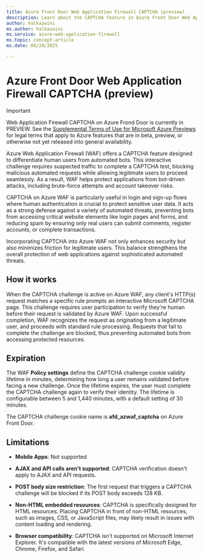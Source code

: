 ```yaml
---
title: Azure Front Door Web Application Firewall CAPTCHA (preview)
description: Learn about the CAPTCHA feature in Azure Front Door Web Application Firewall (WAF) and how it helps protect your web applications from automated attacks.
author: halkazwini
ms.author: halkazwini
ms.service: azure-web-application-firewall
ms.topic: concept-article
ms.date: 04/29/2025

---
```


# Azure Front Door Web Application Firewall CAPTCHA (preview)

> [!IMPORTANT]
> Web Application Firewall CAPTCHA on Azure Frond Door is currently in PREVIEW. See the [Supplemental Terms of Use for Microsoft Azure Previews](https://azure.microsoft.com/support/legal/preview-supplemental-terms/) for legal terms that apply to Azure features that are in beta, preview, or otherwise not yet released into general availability.

Azure Web Application Firewall (WAF) offers a CAPTCHA feature designed to differentiate human users from automated bots. This interactive challenge requires suspected traffic to complete a CAPTCHA test, blocking malicious automated requests while allowing legitimate users to proceed seamlessly. As a result, WAF helps protect applications from bot-driven attacks, including brute-force attempts and account takeover risks.

CAPTCHA on Azure WAF is particularly useful in login and sign-up flows where human authentication is crucial to protect sensitive user data. It acts as a strong defense against a variety of automated threats, preventing bots from accessing critical website elements like login pages and forms, and reducing spam by ensuring only real users can submit comments, register accounts, or complete transactions.

Incorporating CAPTCHA into Azure WAF not only enhances security but also minimizes friction for legitimate users. This balance strengthens the overall protection of web applications against sophisticated automated threats.

## How it works

When the CAPTCHA challenge is active on Azure WAF, any client's HTTP(s) request matches a specific rule prompts an interactive Microsoft CAPTCHA page. This challenge requires user participation to verify they're human before their request is validated by Azure WAF. Upon successful completion, WAF recognizes the request as originating from a legitimate user, and proceeds with standard rule processing. Requests that fail to complete the challenge are blocked, thus preventing automated bots from accessing protected resources. 

## Expiration 

The WAF **Policy settings** define the CAPTCHA challenge cookie validity lifetime in minutes, determining how long a user remains validated before facing a new challenge. Once the lifetime expires, the user must complete the CAPTCHA challenge again to verify their identity. The lifetime is configurable between 5 and 1,440 minutes, with a default setting of 30 minutes.  

The CAPTCHA challenge cookie name is **afd_azwaf_captcha** on Azure Front Door. 

## Limitations 

- **Mobile Apps**: Not supported 

- **AJAX and API calls aren't supported**: CAPTCHA verification doesn't apply to AJAX and API requests. 

- **POST body size restriction**: The first request that triggers a CAPTCHA challenge will be blocked if its POST body exceeds 128 KB.

- **Non-HTML embedded resources**: CAPTCHA is specifically designed for HTML resources. Placing CAPTCHA in front of non-HTML resources, such as images, CSS, or JavaScript files, may likely result in issues with content loading and rendering.

- **Browser compatibility**: CAPTCHA isn't supported on Microsoft Internet Explorer. It's compatible with the latest versions of Microsoft Edge, Chrome, Firefox, and Safari. 


